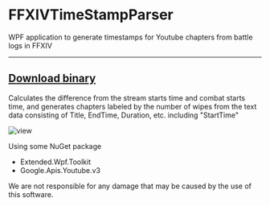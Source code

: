 # FFXIVTimeStampParser
WPF application to generate timestamps for Youtube chapters from battle logs in FFXIV
___
[Download binary](https://github.com/Ranats/FFXIVTimeStampParser/releases)
--
Calculates the difference from the stream starts time and combat starts time, and generates chapters labeled by the number of wipes from the text data consisting of Title, EndTime, Duration, etc. including "StartTime"

![view](https://user-images.githubusercontent.com/9674834/132993929-04f3a6b0-ce33-49b8-90f7-ae190cb2e283.gif)

Using some NuGet package
- Extended.Wpf.Toolkit
- Google.Apis.Youtube.v3

We are not responsible for any damage that may be caused by the use of this software.
